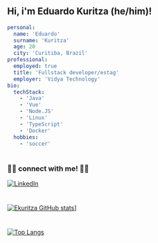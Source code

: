 ## Hi, i'm Eduardo Kuritza (he/him)!
```yaml
personal:
  name: 'Eduardo'
  surname: 'Kuritza'
  age: 20
  city: 'Curitiba, Brazil'
professional:
  employed: true
  title: 'Fullstack developer/estag'
  employer: 'Vidya Technology'
bio:
  techStack:
    - 'Java'
    - 'Vue'
    - 'Node.JS'
    - 'Linux'
    - 'TypeScript'
    - 'Docker'
  hobbies:
    - 'soccer'
```
#
### 🤝🏻 connect with me! 🤝🏻

<a href="https://www.linkedin.com/in/roberto-furini-0b3a27232/"><img alt="LinkedIn" src="https://img.shields.io/badge/LinkedIn-Eduardo%20Kuritza-blue?style=flat-square&logo=linkedin&logoColor=blue"></a>
#
[![Ekuritza GitHub stats](https://github-readme-stats.vercel.app/api?username=ekuritza&theme=vue-dark&count_private=true)](https://github.com/ekuritza/)]
#
[![Top Langs](https://github-readme-stats.vercel.app/api/top-langs/?username=Ekuritza&hide=java,css,html)](https://github.com/Ekuritza)
